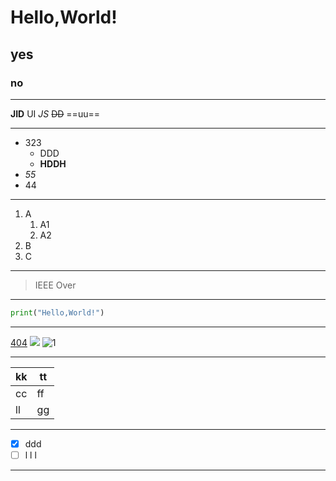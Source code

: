 # Hello,World!
## yes
### no

---
**JID**
UI
*JS*
~~DD~~
==uu==

---
* 323
  * DDD 
  * **HDDH**
* *55*
* 44
  
---
1. A
   1. A1
   2. A2
2. B
3. C
   
---
>IEEE
>Over
---
````python
print("Hello,World!")
````
---
[404](https://www.google.com)
![](images/2022-02-10-01-35-49.png)
![1](https://git-scm.com/images/icons/nav-read-book.png)

---
| kk | tt |
| ---- | ---- |
| cc | ff |
| ll | gg |

---
- [x] ddd
- [ ] l l l
  
---
<!--oh,no!-->